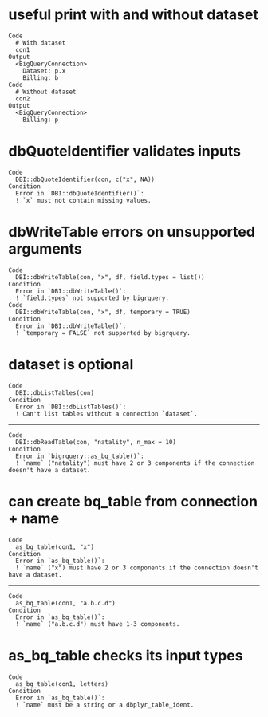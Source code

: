 # useful print with and without dataset

    Code
      # With dataset
      con1
    Output
      <BigQueryConnection>
        Dataset: p.x
        Billing: b
    Code
      # Without dataset
      con2
    Output
      <BigQueryConnection>
        Billing: p

# dbQuoteIdentifier validates inputs

    Code
      DBI::dbQuoteIdentifier(con, c("x", NA))
    Condition
      Error in `DBI::dbQuoteIdentifier()`:
      ! `x` must not contain missing values.

# dbWriteTable errors on unsupported arguments

    Code
      DBI::dbWriteTable(con, "x", df, field.types = list())
    Condition
      Error in `DBI::dbWriteTable()`:
      ! `field.types` not supported by bigrquery.
    Code
      DBI::dbWriteTable(con, "x", df, temporary = TRUE)
    Condition
      Error in `DBI::dbWriteTable()`:
      ! `temporary = FALSE` not supported by bigrquery.

# dataset is optional

    Code
      DBI::dbListTables(con)
    Condition
      Error in `DBI::dbListTables()`:
      ! Can't list tables without a connection `dataset`.

---

    Code
      DBI::dbReadTable(con, "natality", n_max = 10)
    Condition
      Error in `bigrquery::as_bq_table()`:
      ! `name` ("natality") must have 2 or 3 components if the connection doesn't have a dataset.

# can create bq_table from connection + name

    Code
      as_bq_table(con1, "x")
    Condition
      Error in `as_bq_table()`:
      ! `name` ("x") must have 2 or 3 components if the connection doesn't have a dataset.

---

    Code
      as_bq_table(con1, "a.b.c.d")
    Condition
      Error in `as_bq_table()`:
      ! `name` ("a.b.c.d") must have 1-3 components.

# as_bq_table checks its input types

    Code
      as_bq_table(con1, letters)
    Condition
      Error in `as_bq_table()`:
      ! `name` must be a string or a dbplyr_table_ident.

